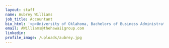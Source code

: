 ```yaml
---
layout: staff
name: Aubrey Williams
job_title: Accountant
bio_html: '<p>University of Oklahoma, Bachelors of Business Administration: Accounting</p>'
email: AWilliams@thehawaiigroup.com
linkedin:
profile_image: /uploads/aubrey.jpg
---
```



